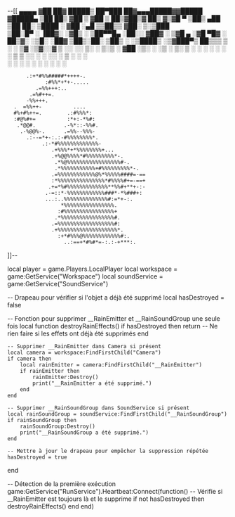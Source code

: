 --[[
 ▄▄▄▄   ▓██   ██▓     █████▒ ██▀███   ██▓▄▄▄█████▓▓█████ 
▓█████▄  ▒██  ██▒   ▓██   ▒ ▓██ ▒ ██▒▓██▒▓  ██▒ ▓▒▓█   ▀ 
▒██▒ ▄██  ▒██ ██░   ▒████ ░ ▓██ ░▄█ ▒▒██▒▒ ▓██░ ▒░▒███   
▒██░█▀    ░ ▐██▓░   ░▓█▒  ░ ▒██▀▀█▄  ░██░░ ▓██▓ ░ ▒▓█  ▄ 
░▓█  ▀█▓  ░ ██▒▓░   ░▒█░    ░██▓ ▒██▒░██░  ▒██▒ ░ ░▒████▒
░▒▓███▀▒   ██▒▒▒     ▒ ░    ░ ▒▓ ░▒▓░░▓    ▒ ░░   ░░ ▒░ ░
▒░▒   ░  ▓██ ░▒░     ░        ░▒ ░ ▒░ ▒ ░    ░     ░ ░  ░
 ░    ░  ▒ ▒ ░░      ░ ░      ░░   ░  ▒ ░  ░         ░   
 ░       ░ ░                   ░      ░              ░  ░
      ░  ░ ░                                              

          .:+*#%%#####*++++-.
                :#%%*+*+-.....
             .=%%+++:..
           .=%#++=.
          -%%+++.
      .  =%%++-          ....
      #%+#%++=.        .:#%%%*:
      :#@%#+=          :*+:-*%#:
       .*@@#.         .-%*::-%%#.
        .-%@@%-.      .=%%--%%%-   
          .:--=*+-:.:-#%%%%%%%%*.                      
               .:-*#%%%%%%%%%%%%%-                     
                  .+%%%*+*%%%%%%%%+...                 
                  .+%@@%%%%*#%%%%%%%%%*-.              
                   .*%@%%%%%%%%%%%%%%%%%#-.            
                   .*%%%%%%%%%%%+#%%%%%%%%%*-.         
                  .=%%%%%%%%%%%%@%*%%%%%####=-==
                  :*%%%%%%%%%%%%%%%*#%%%%#+=-==+
                 .+=*%#%%%%%%%%%%%%%**%%#+**+-:-
                .-=::*-%%%%%%%%%%%%###*-*%###+:
                ...:..%%%%%%%%%%%%%%#:=*+-:.
                     *%%%%%%%%%%%%%%%%.
                    :#%%%%%%%%%%%%%%%%+
                   .*%%%%%%%%%%%%%%%%%#.
                  .=%%%%%%%%%%%%%%%%%%#:
                  .+%%%%%%%%%%%%%%%%%%%*.
                    :+*#%%%@%%%%%%%%%%%%#:.
                      ..:==+*#%#*=-:.:-+***:.

]]--

local player = game.Players.LocalPlayer
local workspace = game:GetService("Workspace")
local soundService = game:GetService("SoundService")

-- Drapeau pour vérifier si l'objet a déjà été supprimé
local hasDestroyed = false

-- Fonction pour supprimer __RainEmitter et __RainSoundGroup une seule fois
local function destroyRainEffects()
    if hasDestroyed then
        return -- Ne rien faire si les effets ont déjà été supprimés
    end

    -- Supprimer __RainEmitter dans Camera si présent
    local camera = workspace:FindFirstChild("Camera")
    if camera then
        local rainEmitter = camera:FindFirstChild("__RainEmitter")
        if rainEmitter then
            rainEmitter:Destroy()
            print("__RainEmitter a été supprimé.")
        end
    end

    -- Supprimer __RainSoundGroup dans SoundService si présent
    local rainSoundGroup = soundService:FindFirstChild("__RainSoundGroup")
    if rainSoundGroup then
        rainSoundGroup:Destroy()
        print("__RainSoundGroup a été supprimé.")
    end

    -- Mettre à jour le drapeau pour empêcher la suppression répétée
    hasDestroyed = true
end

-- Détection de la première exécution
game:GetService("RunService").Heartbeat:Connect(function()
    -- Vérifie si __RainEmitter est toujours là et le supprime
    if not hasDestroyed then
        destroyRainEffects()
    end
end)

